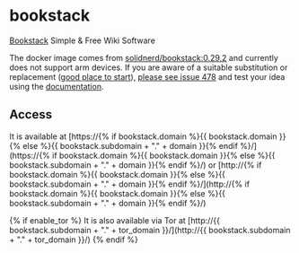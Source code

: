 # bookstack

[Bookstack](https://www.bookstackapp.com/) Simple & Free Wiki Software

The docker image comes from [solidnerd/bookstack:0.29.2](https://hub.docker.com/r/solidnerd/bookstack/tags) 
and currently does not support arm devices. 
If you are aware of a suitable substitution or replacement ([good place to start](https://hub.docker.com/search?q=bookstack&type=image&architecture=arm%2Carm64)),
 [please see issue 478](https://gitlab.com/NickBusey/HomelabOS/-/issues/478) 
and test your idea using the [documentation](https://homelabos.com/docs/development/adding_services/).

## Access

It is available at [https://{% if bookstack.domain %}{{ bookstack.domain }}{% else %}{{ bookstack.subdomain + "." + domain }}{% endif %}/](https://{% if bookstack.domain %}{{ bookstack.domain }}{% else %}{{ bookstack.subdomain + "." + domain }}{% endif %}/) or [http://{% if bookstack.domain %}{{ bookstack.domain }}{% else %}{{ bookstack.subdomain + "." + domain }}{% endif %}/](http://{% if bookstack.domain %}{{ bookstack.domain }}{% else %}{{ bookstack.subdomain + "." + domain }}{% endif %}/)

{% if enable_tor %}
It is also available via Tor at [http://{{ bookstack.subdomain + "." + tor_domain }}/](http://{{ bookstack.subdomain + "." + tor_domain }}/)
{% endif %}
